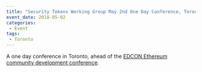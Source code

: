 ```yaml
---
title: "Security Tokens Working Group May 2nd One Day Conference, Toronto"
event_date: 2018-05-02
categories:
 - Event
tags:
 - Toronto
---
```


A one day conference in Toronto, ahead of the [EDCON Ethereum community development conference](http://edcon.io).